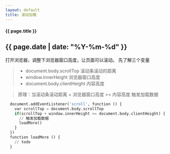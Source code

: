 ```yaml
---
layout: default
title: 滚动加载
---
```

#### {{ page.title }}
{{ page.date | date: "%Y-%m-%d" }}
------

打开浏览器，调整下浏览器窗口高度，让页面可以滚动。
先了解三个变量


> * document.body.scrollTop 滚动条滚动的距离
> * window.innerHeight 浏览器窗口高度
> * document.body.clientHeight 内容高度


> 原理：当滚动条滚动距离 + 浏览器窗口高度 >= 内容高度 触发加载数据

```python
  document.addEventListener('scroll', function () {
    var scrollTop = document.body.scrollTop
    if(scrollTop + window.innerHeight >= document.body.clientHeight) {
      // 触发加载数据
      loadMore()
    }
  })
  function loadMore () {
    // todo
  }
```